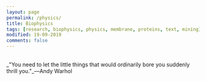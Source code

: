```yaml
---
layout: page
permalink: /physics/
title: Biophysics
tags: [research, biophysics, physics, membrane, proteins, text, mining]
modified: 19-09-2019
comments: false
---
```


[<i class="fa fa-arrow-left"></i>](https://ghattab.github.io/research/)

<br/>
_"You need to let the little things that would ordinarily bore you suddenly thrill you."_―Andy Warhol

<br/>
<br/>
